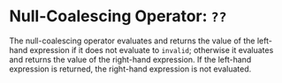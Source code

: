 # Null-Coalescing Operator: `??`
The null-coalescing operator evaluates and returns the value of the left-hand expression if it does not evaluate to `invalid`; otherwise it evaluates and returns the value of the right-hand expression. If the left-hand expression is returned, the right-hand expression is not evaluated.

